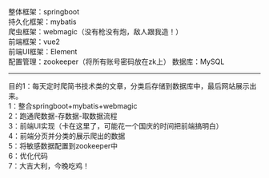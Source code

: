 整体框架：springboot  
持久化框架：mybatis  
爬虫框架：webmagic（没有枪没有炮，敌人跟我造！）  
前端框架：vue2  
前端UI框架：Element  
配置管理：zookeeper（将所有账号密码放在zk上）
数据库：MySQL

---

目的1：每天定时爬简书技术类的文章，分类后存储到数据库中，最后网站展示出来。  
1：整合springboot+mybatis+webmagic  
2：跑通爬数据-存数据-取数据流程  
3：前端UI实现（卡在这里了，可能花一个国庆的时间把前端搞明白）  
4：前端分页并分类的展示爬出的数据    
5：将敏感数据配置到zookeeper中  
6：优化代码  
7：大吉大利，今晚吃鸡！  

